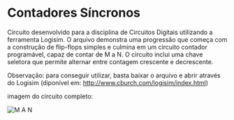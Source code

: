 # Contadores Síncronos
Circuito desenvolvido para a disciplina de Circuitos Digitais utilizando a ferramenta Logisim. O arquivo demonstra uma progressão que começa com a construção de flip-flops simples e culmina em um circuito contador programável, capaz de contar de M a N. O circuito inclui uma chave seletora que permite alternar entre contagem crescente e decrescente.

Observação: para conseguir utilizar, basta baixar o arquivo e abrir através do Logisim (diponível em: http://www.cburch.com/logisim/index.html)

imagem do circuito completo:

![M A N](https://github.com/user-attachments/assets/346808bb-09ee-417e-b1ff-2ef7e54bb58c)
